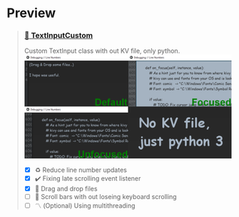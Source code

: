 # Preview

<!-- TextInputCUstom -->
> ### [:memo: TextInputCustom](https://github.com/kmcasi/Python_Kivy/tree/main/UIX/TextInputCustom.py)
> Custom TextInput class with out KV file, only python.
> ![Preview TextInputCustom](https://github.com/kmcasi/Python_Kivy/blob/main/PREVIEW/UIX/TextInputCustom.png)
> - [x] :recycle: Reduce line number updates
> - [x] :heavy_check_mark: Fixing late scrolling event listener
> - [x] :page_facing_up: Drag and drop files
> - [ ] :triangular_ruler: Scroll bars with out loseing keyboard scrolling
> - [ ] :part_alternation_mark: \(Optional) Using multithreading
